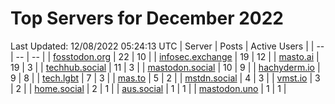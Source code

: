 # Top Servers for December 2022
Last Updated: 12/08/2022 05:24:13 UTC
| Server | Posts | Active Users |
| -- | -- | -- |
| [fosstodon.org](https://fosstodon.org/tags/PowerShell) | 22 | 10 |
| [infosec.exchange](https://infosec.exchange/tags/PowerShell) | 19 | 12 |
| [masto.ai](https://masto.ai/tags/PowerShell) | 19 | 3 |
| [techhub.social](https://techhub.social/tags/PowerShell) | 11 | 3 |
| [mastodon.social](https://mastodon.social/tags/PowerShell) | 10 | 9 |
| [hachyderm.io](https://hachyderm.io/tags/PowerShell) | 9 | 8 |
| [tech.lgbt](https://tech.lgbt/tags/PowerShell) | 7 | 3 |
| [mas.to](https://mas.to/tags/PowerShell) | 5 | 2 |
| [mstdn.social](https://mstdn.social/tags/PowerShell) | 4 | 3 |
| [vmst.io](https://vmst.io/tags/PowerShell) | 3 | 2 |
| [home.social](https://home.social/tags/PowerShell) | 2 | 1 |
| [aus.social](https://aus.social/tags/PowerShell) | 1 | 1 |
| [mastodon.uno](https://mastodon.uno/tags/PowerShell) | 1 | 1 |
